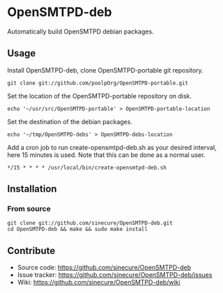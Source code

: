 # OpenSMTPD-deb

Automatically build OpenSMTPD debian packages.

## Usage

Install OpenSMTPD-deb, clone OpenSMTPD-portable git repository.

    git clone git://github.com/poolpOrg/OpenSMTPD-portable.git

Set the location of the OpenSMTPD-portable repository on disk.

    echo '~/usr/src/OpenSMTPD-portable' > OpenSMTPD-portable-location

Set the destination of the debian packages.

    echo '~/tmp/OpenSMTPD-debs' > OpenSMTPD-debs-location

Add a cron job to run create-opensmtpd-deb.sh as your desired interval, here 15
minutes is used.  Note that this can be done as a normal user.

    */15 * * * * /usr/local/bin/create-opensmtpd-deb.sh

## Installation

### From source

    git clone git://github.com/sinecure/OpenSMTPD-deb.git
    cd OpenSMTPD-deb && make && sudo make install

## Contribute

* Source code: <https://github.com/sinecure/OpenSMTPD-deb>
* Issue tracker: <https://github.com/sinecure/OpenSMTPD-deb/issues>
* Wiki: <https://github.com/sinecure/OpenSMTPD-deb/wiki>
